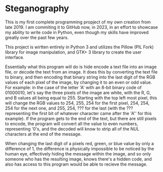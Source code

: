 # Steganography

This is my first complete programming propject of my own creation from late 2019. I am commiting it to GitHub now, in 2023, in an effort to showcase my ability to write code in Python, even though my skills have improved greatly over the past few years.

This project is wirtten entirely in Python 3 and utilizes the Pillow (PIL Fork) library for image manipulation, and GTK+ 3 library to create the user interface.

Essentially what this program will do is hide encode a text file into an image file, or decode the text from an image.
It does this by converting the text file to binary, and then encoding that binary string into the last digit of the RGB values of each pixel of the image, by changing it to an even or odd value.
For example: in the case of the letter 'A' with an 8-bit binary code of 01000010, let's say the three pixels of the image are white, with the R, G, and B values all being equal to 255.
Starting with the top left most pixel, this will change the RGB values to 254, 255, 254 for the first pixel, 254, 254, 254 for the next one, and 255, 254, ??? for the last (with the ??? representing the first bit of whatever character came after the 'A'' for this example).
If the program gets to the end of the text, but there are still pixels to encode, the program will convert all the value to even numbers, representing '0's, and the decoded will know to strip all of the NUL characters at the end of the message.

When changing the last digit of a pixels red, green, or blue value by only a difference of 1, the difference is physically impossible to be noticed by the human eye, effectively hiding the message within the image, and so only someone who has the resulting image, knows there's a hidden code, and also has access to this program would be able to recieve the message.

